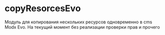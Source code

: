copyResorcesEvo
===============

Модуль для копирования нескольких ресурсов одновременно в cms Modx Evo.
На текущий момент без реализации проверки прав и прочего
